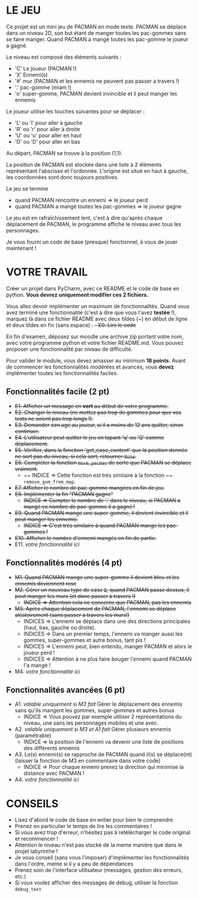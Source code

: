 # LE JEU

Ce projet est un mini jeu de PACMAN en mode texte.
PACMAN se déplace dans un niveau 2D, son but étant de manger toutes les pac-gommes sans se faire manger.
Quand PACMAN a mangé toutes les pac-gomme le joueur a gagné.

Le niveau est composé des éléments suivants :

- 'C' Le joueur (PACMAN !)
- 'X' Ennemi(s)
- '#' mur (PACMAN et les ennemis ne peuvent pas passer a travers !)
- '.' pac-gomme (miam !)
- 'o' super-gomme, PACMAN devient invincible et il peut manger les ennemis

Le joueur utilise les touches suivantes pour se déplacer :

- 'L' ou 'l' pour aller à gauche
- 'R' ou 'r' pour aller à droite
- 'U' ou 'u' pour aller en haut
- 'D' ou 'D' pour aller en bas

Au départ, PACMAN se trouve à la position (1,1).

La position de PACMAN est stockée dans une liste à 2 éléments représentant l'abscisse et l'ordonnée.
L'origine est situé en haut à gauche, les coordonnées sont donc toujours positives.

Le jeu se termine 
 - quand PACMAN rencontre un ennemi => le joueur perd
 - quand PACMAN a mangé toutes les pac-gommes => le joueur gagne

Le jeu est en rafraîchissement lent, c'est à dire qu'après chaque déplacement de PACMAN, le programme affiche
le niveau avec tous les personnages.

Je vous fourni un code de base (presque) fonctionnel, à vous de jouer maintenant !

# VOTRE TRAVAIL

Créer un projet dans PyCharm, avec ce README et le code de base en python.
**Vous devrez uniquement modifier ces 2 fichiers.**

Vous allez devoir implémenter un maximum de fonctionnalités.
Quand vous avez terminé une fonctionnalité (c'est à dire que vous l'avez **testée** !),
marquez là dans ce fichier README avec deux tildes (~) en début de ligne et deux tildes en fin (sans espace) :
~~- E0. Lire le code~~

En fin d'examen, déposez sur moodle une archive zip portant votre nom, avec votre programme python et votre fichier README.md.
Vous pouvez proposer une fonctionnalité par niveau de difficulté.

Pour valider le module, vous devez amasser au minimum **18 points**.
Avant de commencer les fonctionnalités modérées et avancés, vous **devez** implémenter toutes les fonctionnalités faciles.

## Fonctionnalités facile (2 pt)

- ~~E1. Afficher un message en **vert** au début de votre programme.~~
- ~~E2. Changer le niveau (ne mettez pas trop de gommes pour que vos tests ne soient pas trop longs !).~~
- ~~E3. Demander son age au joueur, si il a moins de 12 ans quitter, sinon continuer.~~
- ~~E4. L'utilisateur peut quitter le jeu en tapant 'q' ou 'Q' comme déplacement.~~
- ~~E5. Vérifier, dans la fonction 'get_case_content' que la position donnée ne sort pas du niveau, si cela sort, retourner `None`.~~
- ~~E6. Compléter la fonction `move_pacman` de sorte que PACMAN se déplace vraiment.~~
  * ~~ INDICE => Cette fonction est très similaire à la fonction ~~ `remove_gum_from_map`. 
- ~~E7. Afficher le nombre de pac-gomme mangées en fin de jeu.~~
- ~~E8. Implémenter la fin "PACMAN gagne"~~ 
  * ~~INDICE => Compter le nombre de '.' dans le niveau, si PACMAN a mangé ce nombre de pac-gomme il a gagné !~~
- ~~E9. Quand PACMAN mange une super-gomme, il devient invincible et il peut manger les ennemis.~~
  * ~~INDICE => C'est très similaire à quand PACMAN mange les pac-gommes !~~
- ~~E10. Afficher le nombre d'ennemi mangés en fin de partie.~~
- E11. _votre fonctionnalité ici_

## Fonctionnalités modérés (4 pt)

- ~~M1. Quand PACMAN mange une super-gomme il devient bleu et les ennemis deviennent rose~~
- ~~M2. Gérer un nouveau type de case `B`, quand PACMAN passe dessus, il peut manger les murs (et donc passer à travers !)~~
  * ~~INDICE => Attention cela ne concerne que PACMAN, pas les ennemis~~
- ~~M3. Après chaque déplacement de PACMAN, l'ennemi se déplace aléatoirement (sans passer a travers les murs!)~~
  * INDICES => L'ennemi se déplace dans une des directions principales (haut, bas, gauche ou droite).
  * INDICES => Dans un premier temps, l'ennemi va manger aussi les gommes, super-gommes et autre bonus, tant pis !
  * INDICES => L'ennemi peut, bien entendu, manger PACMAN et alors le joueur perd !
  * INDICES => Attention à ne plus faire bouger l'ennemi quand PACMAN l'a mangé !
- M4. _votre fonctionnalité ici_

## Fonctionnalités avancées (6 pt)

- A1. _valable uniquement si M3 fait_ Gérer le déplacement des ennemis sans qu'ils mangent les gommes, super-gommes et autres bonus 
  * INDICE => Vous pouvez par exemple utiliser 2 représentations du niveau, une sans les personnages mobiles et une avec.
- A2. _valable uniquement si M3 et A1 fait_ Gérer plusieurs ennemis (paramétrable)
  * INDICE => la position de l'ennemi va devenir une liste de positions des différents ennemis
- A3. Le(s) ennemi(s) se rapproche de PACMAN quand il(s) se déplace(nt) (laisser la fonction de M3 en commentaire dans votre code)
  * INDICE => Pour chaque ennemi prenez la direction qui minimise la distance avec PACMAN !
- A4. _votre fonctionnalité ici_

# CONSEILS

- Lisez d'abord le code de base en entier pour bien le comprendre
- Prenez en particulier le temps de lire les commentaires !
- Si vous avez trop d'erreur, n'hésitez pas à retélécharger le code original et recommencer !
- Attention le niveau n'est pas stocké de la meme manière que dans le projet labyrinthe !
- Je vous conseil (sans vous l'imposer) d'implémenter les fonctionnalités dans l'ordre, meme si il y a peu de dépendances
- Prenez soin de l'interface utilisateur (messages, gestion des erreurs, etc.)
- Si vous voulez afficher des messages de debug, utiliser la fonction `debug_text`
